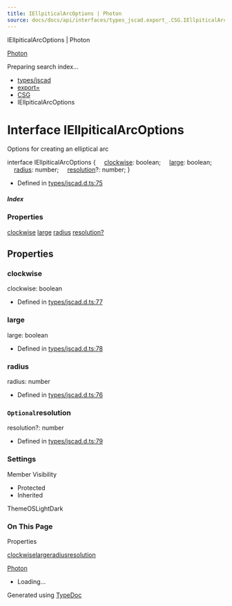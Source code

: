 ```yaml
---
title: IEllpiticalArcOptions | Photon
source: docs/docs/api/interfaces/types_jscad.export_.CSG.IEllpiticalArcOptions.html
---
```


IEllpiticalArcOptions | Photon

[Photon](../index.html)




Preparing search index...

* [types/jscad](../modules/types_jscad.html)
* [export=](../modules/types_jscad.export_.html)
* [CSG](../modules/types_jscad.export_.CSG.html)
* IEllpiticalArcOptions

# Interface IEllpiticalArcOptions

Options for creating an elliptical arc

interface IEllpiticalArcOptions {
    [clockwise](#clockwise): boolean;
    [large](#large): boolean;
    [radius](#radius): number;
    [resolution](#resolution)?: number;
}

* Defined in [types/jscad.d.ts:75](https://github.com/mwhite454/photon/blob/main/packages/photon/src/types/jscad.d.ts#L75)

##### Index

### Properties

[clockwise](#clockwise)
[large](#large)
[radius](#radius)
[resolution?](#resolution)

## Properties

### clockwise

clockwise: boolean

* Defined in [types/jscad.d.ts:77](https://github.com/mwhite454/photon/blob/main/packages/photon/src/types/jscad.d.ts#L77)

### large

large: boolean

* Defined in [types/jscad.d.ts:78](https://github.com/mwhite454/photon/blob/main/packages/photon/src/types/jscad.d.ts#L78)

### radius

radius: number

* Defined in [types/jscad.d.ts:76](https://github.com/mwhite454/photon/blob/main/packages/photon/src/types/jscad.d.ts#L76)

### `Optional`resolution

resolution?: number

* Defined in [types/jscad.d.ts:79](https://github.com/mwhite454/photon/blob/main/packages/photon/src/types/jscad.d.ts#L79)

### Settings

Member Visibility

* Protected
* Inherited

ThemeOSLightDark

### On This Page

Properties

[clockwise](#clockwise)[large](#large)[radius](#radius)[resolution](#resolution)

[Photon](../index.html)

* Loading...

Generated using [TypeDoc](https://typedoc.org/)

